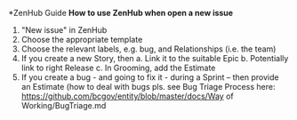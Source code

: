 *ZenHub Guide
**How to use ZenHub when open a new issue**


1.	"New issue" in ZenHub
2.	Choose the appropriate template 
3.	Choose the relevant labels, e.g. bug, and Relationships (i.e. the team)
4.	If you create a new Story, then
    a.	Link it to the suitable Epic
    b.	Potentially link to right Release
    c.	In Grooming, add the Estimate 
5.	If you create a bug - and going to fix it - during a Sprint – then provide an Estimate (how to deal with bugs pls. see Bug Triage Process here: https://github.com/bcgov/entity/blob/master/docs/Way of Working/BugTriage.md

